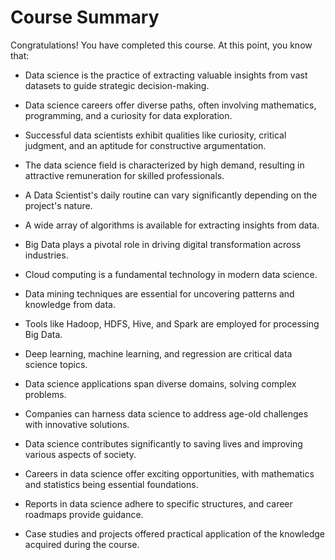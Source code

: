 # Course Summary

Congratulations! You have completed this course. At this point, you know that:

- Data science is the practice of extracting valuable insights from vast datasets to guide strategic decision-making.

- Data science careers offer diverse paths, often involving mathematics, programming, and a curiosity for data exploration.

- Successful data scientists exhibit qualities like curiosity, critical judgment, and an aptitude for constructive argumentation.

- The data science field is characterized by high demand, resulting in attractive remuneration for skilled professionals.

- A Data Scientist's daily routine can vary significantly depending on the project's nature.

- A wide array of algorithms is available for extracting insights from data.

- Big Data plays a pivotal role in driving digital transformation across industries.

- Cloud computing is a fundamental technology in modern data science.

- Data mining techniques are essential for uncovering patterns and knowledge from data.

- Tools like Hadoop, HDFS, Hive, and Spark are employed for processing Big Data.

- Deep learning, machine learning, and regression are critical data science topics.

- Data science applications span diverse domains, solving complex problems.

- Companies can harness data science to address age-old challenges with innovative solutions.

- Data science contributes significantly to saving lives and improving various aspects of society.

- Careers in data science offer exciting opportunities, with mathematics and statistics being essential foundations.

- Reports in data science adhere to specific structures, and career roadmaps provide guidance.

- Case studies and projects offered practical application of the knowledge acquired during the course.
